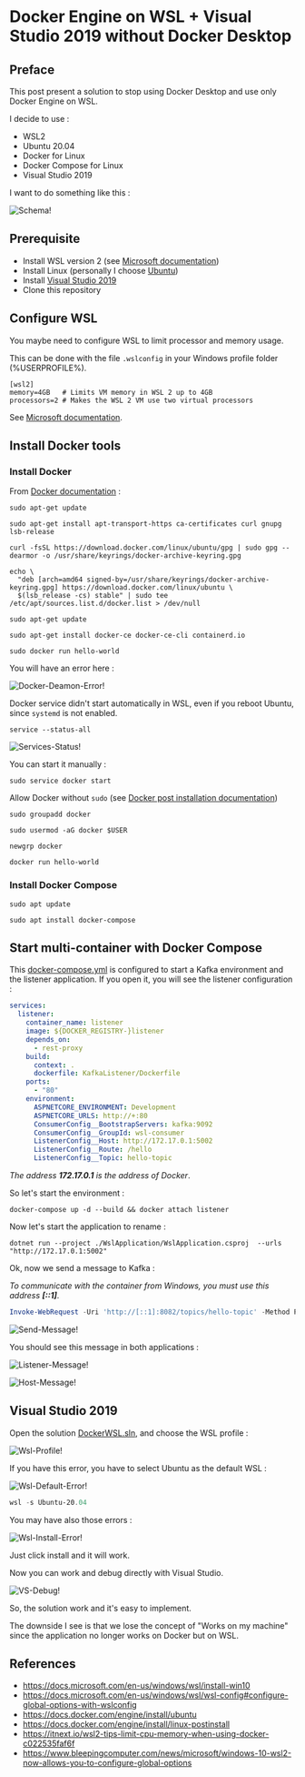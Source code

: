 # Docker Engine on WSL + Visual Studio 2019 without Docker Desktop

## Preface

This post present a solution to stop using Docker Desktop and use only Docker Engine on WSL.

I decide to use :
- WSL2
- Ubuntu 20.04
- Docker for Linux
- Docker Compose for Linux
- Visual Studio 2019

I want to do something like this :

![Schema!](./images/Schema.png "Schema")

## Prerequisite

- Install WSL version 2 (see [Microsoft documentation](https://docs.microsoft.com/en-us/windows/wsl/install-win10))
- Install Linux (personally I choose [Ubuntu](https://www.microsoft.com/fr-ca/p/ubuntu-2004-lts/9n6svws3rx71))
- Install [Visual Studio 2019](https://visualstudio.microsoft.com/fr/vs/)
- Clone this repository

## Configure WSL

You maybe need to configure WSL to limit processor and memory usage.

This can be done with the file `.wslconfig` in your Windows profile folder (%USERPROFILE%).

```
[wsl2]
memory=4GB   # Limits VM memory in WSL 2 up to 4GB
processors=2 # Makes the WSL 2 VM use two virtual processors
```

See [Microsoft documentation](https://docs.microsoft.com/en-us/windows/wsl/wsl-config#configure-global-options-with-wslconfig).

## Install Docker tools

### Install Docker

From [Docker documentation](https://docs.docker.com/engine/install/ubuntu/) :

``` console
sudo apt-get update
```
``` console
sudo apt-get install apt-transport-https ca-certificates curl gnupg lsb-release
```
``` console
curl -fsSL https://download.docker.com/linux/ubuntu/gpg | sudo gpg --dearmor -o /usr/share/keyrings/docker-archive-keyring.gpg
```
``` console
echo \
  "deb [arch=amd64 signed-by=/usr/share/keyrings/docker-archive-keyring.gpg] https://download.docker.com/linux/ubuntu \
  $(lsb_release -cs) stable" | sudo tee /etc/apt/sources.list.d/docker.list > /dev/null
```
``` console
sudo apt-get update
```
``` console
sudo apt-get install docker-ce docker-ce-cli containerd.io
```
``` console
sudo docker run hello-world
```

You will have an error here :

![Docker-Deamon-Error!](./images/Docker-Deamon-Error.png "Docker-Deamon-Error")

Docker service didn't start automatically in WSL, even if you reboot Ubuntu, since `systemd` is not enabled.

``` console
service --status-all
```

![Services-Status!](./images/Services-Status.png "Services-Status")

You can start it manually :

``` console
sudo service docker start
```

Allow Docker without `sudo` (see [Docker post installation documentation](https://docs.docker.com/engine/install/linux-postinstall/))

``` console
sudo groupadd docker
```
``` console
sudo usermod -aG docker $USER
```
``` console
newgrp docker 
```
``` console
docker run hello-world
```

### Install Docker Compose

``` console
sudo apt update
```
``` console
sudo apt install docker-compose
```

## Start multi-container with Docker Compose

This [docker-compose.yml](./src/docker-compose.yml) is configured to start a Kafka environment and the listener application. If you open it, you will see the listener configuration :

``` yaml
services:
  listener:
    container_name: listener
    image: ${DOCKER_REGISTRY-}listener
    depends_on:
      - rest-proxy
    build:
      context: .
      dockerfile: KafkaListener/Dockerfile
    ports:
      - "80"
    environment:
      ASPNETCORE_ENVIRONMENT: Development
      ASPNETCORE_URLS: http://+:80
      ConsumerConfig__BootstrapServers: kafka:9092
      ConsumerConfig__GroupId: wsl-consumer
      ListenerConfig__Host: http://172.17.0.1:5002
      ListenerConfig__Route: /hello
      ListenerConfig__Topic: hello-topic
```

_The address **172.17.0.1** is the address of Docker_.

So let's start the environment :

``` console
docker-compose up -d --build && docker attach listener
```

Now let's start the application to rename :

``` console
dotnet run --project ./WslApplication/WslApplication.csproj  --urls "http://172.17.0.1:5002"
```

Ok, now we send a message to Kafka :

_To communicate with the container from Windows, you must use this address **[::1]**_.

``` powershell
Invoke-WebRequest -Uri 'http://[::1]:8082/topics/hello-topic' -Method POST -ContentType 'application/vnd.kafka.json.v2+json' -Body '{"records":[{"value":{"Message": "Hello Kafka!"}}]}' -UseBasicParsing
```

![Send-Message!](./images/Send-Message.png "Send-Message")

You should see this message in both applications :

![Listener-Message!](./images/Listener-Message.png "Listener-Message")

![Host-Message!](./images/Host-Message.png "Host-Message")

## Visual Studio 2019

Open the solution [DockerWSL.sln](./src/DockerWSL.sln), and choose the WSL profile :

![Wsl-Profile!](./images/Wsl-Profile.png "Wsl-Profile")

If you have this error, you have to select Ubuntu as the default WSL :

![Wsl-Default-Error!](./images/Wsl-Default-Error.png "Wsl-Default-Error")

``` powershell
wsl -s Ubuntu-20.04
```

You may have also those errors :

![Wsl-Install-Error!](./images/Wsl-Install-Error.png "Wsl-Install-Error")

Just click install and it will work.

Now you can work and debug directly with Visual Studio.

![VS-Debug!](./images/VS-Debug.png "VS-Debug")

So, the solution work and it's easy to implement. 

The downside I see is that we lose the concept of "Works on my machine" since the application no longer works on Docker but on WSL.

## References

- https://docs.microsoft.com/en-us/windows/wsl/install-win10
- https://docs.microsoft.com/en-us/windows/wsl/wsl-config#configure-global-options-with-wslconfig
- https://docs.docker.com/engine/install/ubuntu
- https://docs.docker.com/engine/install/linux-postinstall
- https://itnext.io/wsl2-tips-limit-cpu-memory-when-using-docker-c022535faf6f
- https://www.bleepingcomputer.com/news/microsoft/windows-10-wsl2-now-allows-you-to-configure-global-options
